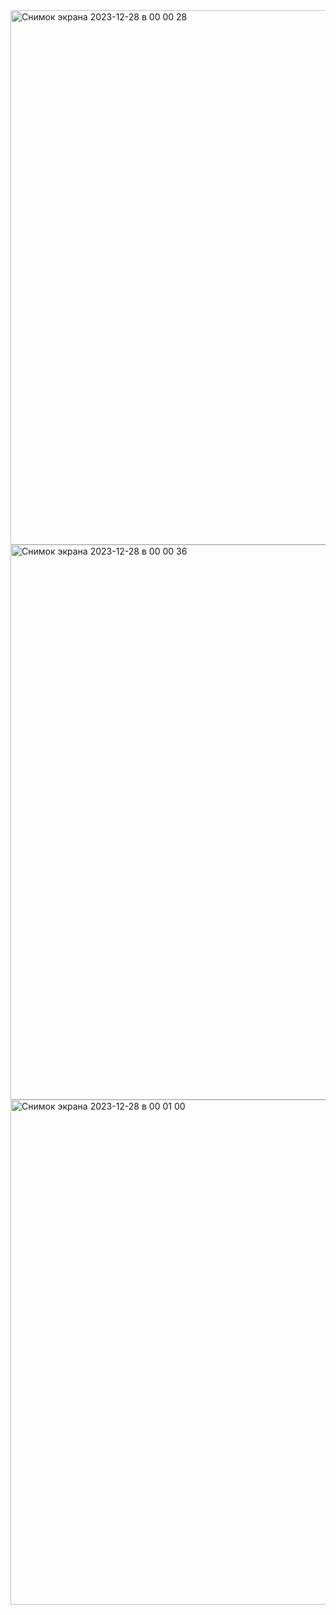<img width="855" alt="Снимок экрана 2023-12-28 в 00 00 28" src="https://github.com/Moroz-max/Skillbox-M5/assets/29643984/744bec70-6a8f-4d54-a58d-35f5df4a98c2">
<img width="888" alt="Снимок экрана 2023-12-28 в 00 00 36" src="https://github.com/Moroz-max/Skillbox-M5/assets/29643984/31cb4f25-4e79-4ea3-a212-b47555f2a58e">
<img width="808" alt="Снимок экрана 2023-12-28 в 00 01 00" src="https://github.com/Moroz-max/Skillbox-M5/assets/29643984/405e2bb6-f288-4b48-824b-4806f62dc9a7">

